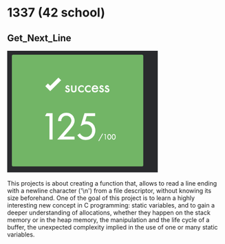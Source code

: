 # 1337 (42 school)
## Get_Next_Line

<img src="img/mark.png" width="350" />

This projects is about creating a function that, allows to read a line ending
with a newline character ('\\n') from a file descriptor, without knowing its
size beforehand. One of the goal of this project is to learn a highly
interesting new concept in C programming: static variables, and to gain a deeper
understanding of allocations, whether they happen on the stack memory or in the
heap memory, the manipulation and the life cycle of a buffer, the unexpected
complexity implied in the use of one or many static variables.
